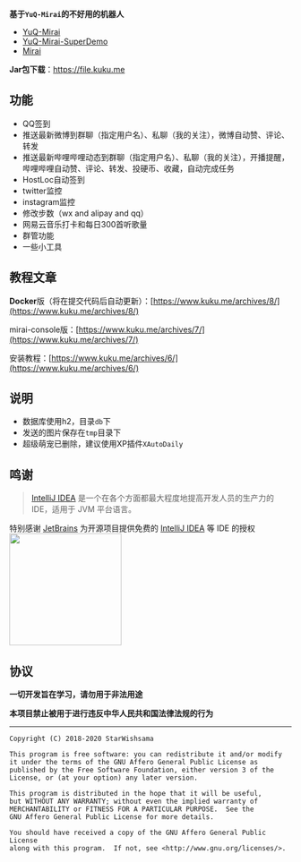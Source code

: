 **基于`YuQ-Mirai`的不好用的机器人**
* [YuQ-Mirai](https://github.com/YuQWorks/YuQ-Mirai)
* [YuQ-Mirai-SuperDemo](https://github.com/YuQWorks/YuQ-SuperDemo)
* [Mirai](https://github.com/mamoe/mirai)

**Jar包下载**：https://file.kuku.me

## 功能
* QQ签到
* 推送最新微博到群聊（指定用户名）、私聊（我的关注），微博自动赞、评论、转发
* 推送最新哔哩哔哩动态到群聊（指定用户名）、私聊（我的关注），开播提醒，哔哩哔哩自动赞、评论、转发、投硬币、收藏，自动完成任务
* HostLoc自动签到
* twitter监控
* instagram监控
* 修改步数（wx and alipay and qq）
* 网易云音乐打卡和每日300首听歌量
* 群管功能
* 一些小工具

## 教程文章

**Docker**版（将在提交代码后自动更新）：[https://www.kuku.me/archives/8/](https://www.kuku.me/archives/8/)

mirai-console版：[https://www.kuku.me/archives/7/](https://www.kuku.me/archives/7/)

安装教程：[https://www.kuku.me/archives/6/](https://www.kuku.me/archives/6/)

## 说明
* 数据库使用h2，目录`db`下
* 发送的图片保存在`tmp`目录下
* 超级萌宠已删除，建议使用XP插件`XAutoDaily`

## 鸣谢

> [IntelliJ IDEA](https://zh.wikipedia.org/zh-hans/IntelliJ_IDEA) 是一个在各个方面都最大程度地提高开发人员的生产力的 IDE，适用于 JVM 平台语言。

特别感谢 [JetBrains](https://www.jetbrains.com/?from=kuku-bot) 为开源项目提供免费的 [IntelliJ IDEA](https://www.jetbrains.com/idea/?from=kuku-bot) 等 IDE 的授权  
[<img src="https://u.iheit.com/images/jetbrains-variant-3.png" width="200"/>](https://www.jetbrains.com/?from=kuku-bot)

## 协议
**一切开发旨在学习，请勿用于非法用途**

**本项目禁止被用于进行违反中华人民共和国法律法规的行为**

------

```text
Copyright (C) 2018-2020 StarWishsama

This program is free software: you can redistribute it and/or modify
it under the terms of the GNU Affero General Public License as
published by the Free Software Foundation, either version 3 of the
License, or (at your option) any later version.

This program is distributed in the hope that it will be useful,
but WITHOUT ANY WARRANTY; without even the implied warranty of
MERCHANTABILITY or FITNESS FOR A PARTICULAR PURPOSE.  See the
GNU Affero General Public License for more details.

You should have received a copy of the GNU Affero General Public License
along with this program.  If not, see <http://www.gnu.org/licenses/>.
```